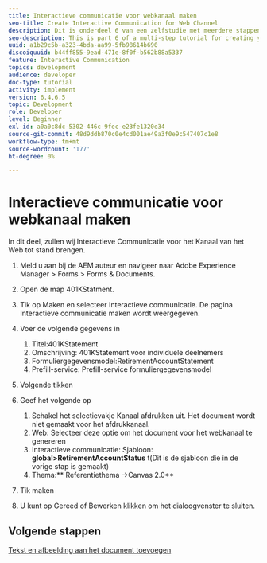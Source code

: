 ```yaml
---
title: Interactieve communicatie voor webkanaal maken
seo-title: Create Interactive Communication for Web Channel
description: Dit is onderdeel 6 van een zelfstudie met meerdere stappen voor het maken van uw eerste interactieve communicatiedocument. In dit deel, zullen wij Interactieve Communicatie voor het Kanaal van het Web tot stand brengen.
seo-description: This is part 6 of a multi-step tutorial for creating your first interactive communications document. In this part, we will create Interactive Communication for Web Channel.
uuid: a1b29c5b-a323-4bda-aa99-5fb98614b690
discoiquuid: b44ff855-9ead-471e-8f0f-b562b88a5337
feature: Interactive Communication
topics: development
audience: developer
doc-type: tutorial
activity: implement
version: 6.4,6.5
topic: Development
role: Developer
level: Beginner
exl-id: a0a0c8dc-5302-446c-9fec-e23fe1320e34
source-git-commit: 48d9ddb870c0e4cd001ae49a3f0e9c547407c1e8
workflow-type: tm+mt
source-wordcount: '177'
ht-degree: 0%

---
```


# Interactieve communicatie voor webkanaal maken

In dit deel, zullen wij Interactieve Communicatie voor het Kanaal van het Web tot stand brengen.

1. Meld u aan bij de AEM auteur en navigeer naar Adobe Experience Manager > Forms > Forms &amp; Documents.
1. Open de map 401KStatment.
1. Tik op Maken en selecteer Interactieve communicatie. De pagina Interactieve communicatie maken wordt weergegeven.
1. Voer de volgende gegevens in

   1. Titel:401KStatement
   1. Omschrijving: 401KStatement voor individuele deelnemers
   1. Formuliergegevensmodel:RetirementAccountStatement
   1. Prefill-service: Prefill-service formuliergegevensmodel

1. Volgende tikken
1. Geef het volgende op

   1. Schakel het selectievakje Kanaal afdrukken uit. Het document wordt niet gemaakt voor het afdrukkanaal.
   1. Web: Selecteer deze optie om het document voor het webkanaal te genereren
   1. Interactieve communicatie: Sjabloon: **global>RetirementAccountStatus** t(Dit is de sjabloon die in de vorige stap is gemaakt)
   1. Thema:** Referentiethema ->Canvas 2.0**

1. Tik maken
1. U kunt op Gereed of Bewerken klikken om het dialoogvenster te sluiten.

## Volgende stappen

[Tekst en afbeelding aan het document toevoegen](./partseven.md)
